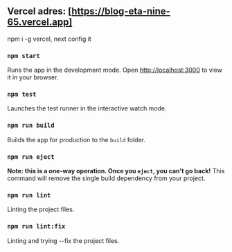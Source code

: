 ## Vercel adres: [https://blog-eta-nine-65.vercel.app]
npm i -g vercel, next config it

### `npm start`
Runs the app in the development mode.
Open [http://localhost:3000](http://localhost:3000) to view it in your browser.

### `npm test`
Launches the test runner in the interactive watch mode.

### `npm run build`
Builds the app for production to the `build` folder.

### `npm run eject`
**Note: this is a one-way operation. Once you `eject`, you can't go back!**
This command will remove the single build dependency from your project.

### `npm run lint`
Linting the project files.

### `npm run lint:fix`
Linting and trying --fix the project files.
